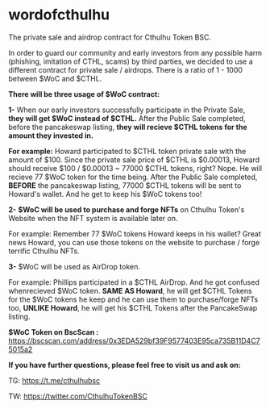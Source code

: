 # wordofcthulhu
The private sale and airdrop contract for Cthulhu Token BSC.

In order to guard our community and early investors from any possible harm (phishing, imitation of CTHL, scams) by third parties, we decided to use a different contract for private sale / airdrops. There is a ratio of 1 - 1000 between $WoC and $CTHL.

 **There will be three usage of $WoC contract:**

**1-** 
  When our early investors successfully participate in the Private Sale, **they will get $WoC instead of $CTHL.**
  After the Public Sale completed, before the pancakeswap listing, **they will recieve $CTHL tokens for the amount they invested in.**
 
  **For example:**
  Howard participated to $CTHL token private sale with the amount of $100. Since the private sale price of $CTHL is $0.00013, Howard should receive $100 / $0.00013 ~ 77000 $CTHL tokens, right?  Nope. He will recieve 77 $WoC token for the time being. After the Public Sale completed, **BEFORE** the pancakeswap listing, 77000 $CTHL tokens will be sent to Howard's wallet. And he get to keep his $WoC tokens too!
  
**2-** 
 **$WoC will be used to purchase and forge NFTs** on Cthulhu Token's Website when the NFT system is available later on.

  For example:
  Remember 77 $WoC tokens Howard keeps in his wallet? Great news Howard, you can use those tokens on the website to purchase / forge terrific Cthulhu NFTs.
  
  **3-**
   $WoC will be used as AirDrop token.
  
   For example:
   Phillips participated in a $CTHL AirDrop. And he got confused whenrecieved $WoC token. **SAME AS Howard**, he will get $CTHL Tokens for the $WoC tokens he keep and he can use them to purchase/forge NFTs too, **UNLIKE Howard**, he will get his $CTHL Tokens after the PancakeSwap listing.

**$WoC Token on BscScan :** 
https://bscscan.com/address/0x3EDA529bf39F9577403E95ca735B11D4C75015a2

**If you have further questions, please feel free to visit us and ask on:**

TG: https://t.me/cthulhubsc

TW: https://twitter.com/CthulhuTokenBSC

  
